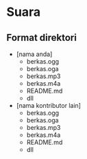 # Suara

## Format direktori
- [nama anda]
	- berkas.ogg
	- berkas.oga
	- berkas.mp3
	- berkas.m4a
	- README.md
	- dll
- [nama kontributor lain]
	- berkas.ogg
	- berkas.oga
	- berkas.mp3
	- berkas.m4a
	- README.md
	- dll
